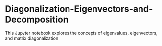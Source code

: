# Diagonalization-Eigenvectors-and-Decomposition
This Jupyter notebook explores the concepts of eigenvalues, eigenvectors, and matrix diagonalization

